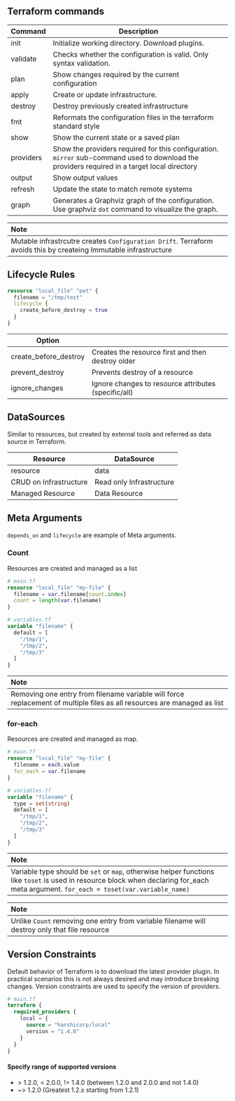 ## Terraform commands

| Command   | Description                                                                                                                                  |
| --------- | -------------------------------------------------------------------------------------------------------------------------------------------- |
| init      | Initialize working directory. Download plugins.                                                                                              |
| validate  | Checks whether the configuration is valid. Only syntax validation.                                                                           |
| plan      | Show changes required by the current configuration                                                                                           |
| apply     | Create or update infrastructure.                                                                                                             |
| destroy   | Destroy previously created infrastructure                                                                                                    |
| fmt       | Reformats the configuration files in the terraform standard style                                                                            |
| show      | Show the current state or a saved plan                                                                                                       |
| providers | Show the providers required for this configuration. `mirror` sub-command used to download the providers required in a target local directory |
| output    | Show output values                                                                                                                           |
| refresh   | Update the state to match remote systems                                                                                                     |
| graph     | Generates a Graphviz graph of the configuration. Use graphviz `dot` command to visualize the graph.                                          |

| Note                                                                                                             |
| :--------------------------------------------------------------------------------------------------------------- |
| Mutable infrastrcutre creates `Configuration Drift`. Terraform avoids this by createing Immutable infrastructure |

## Lifecycle Rules

```terraform
resource "local_file" "pet" {
  filename = "/tmp/test"
  lifecycle {
    create_before_destroy = true
  }
}
```

| Option                |                                                      |
| --------------------- | ---------------------------------------------------- |
| create_before_destroy | Creates the resource first and then destroy older    |
| prevent_destroy       | Prevents destroy of a resource                       |
| ignore_changes        | Ignore changes to resource attributes (specific/all) |

## DataSources

Similar to resources, but created by external tools and referred as data source in Terraform.

| Resource               | DataSource               |
| ---------------------- | ------------------------ |
| resource               | data                     |
| CRUD on Infrastructure | Read only Infrastructure |
| Managed Resource       | Data Resource            |

## Meta Arguments

`depends_on` and `lifecycle` are example of Meta arguments.

### Count

Resources are created and managed as a list

```terraform
# main.tf
resource "local_file" "my-file" {
  filename = var.filename[count.index]
  count = length(var.filename)
}

```

```terraform
# variables.tf
variable "filename" {
  default = [
    "/tmp/1",
    "/tmp/2",
    "/tmp/3"
  ]
}

```

| Note                                                                                                                    |
| :---------------------------------------------------------------------------------------------------------------------- |
| Removing one entry from filename variable will force replacement of multiple files as all resources are managed as list |

### for-each

Resources are created and managed as map.

```terraform
# main.tf
resource "local_file" "my-file" {
  filename = each.value
  for_each = var.filename
}

```

```terraform
# variables.tf
variable "filename" {
  type = set(string)
  default = [
    "/tmp/1",
    "/tmp/2",
    "/tmp/3"
  ]
}
```

| Note                                                                                                                                                                                   |
| :------------------------------------------------------------------------------------------------------------------------------------------------------------------------------------- |
| Variable type should be `set` or `map`, otherwise helper functions like `toset` is used in resource block when declaring for_each meta argument. `for_each = toset(var.variable_name)` |

| Note                                                                                          |
| :-------------------------------------------------------------------------------------------- |
| Unlike `Count` removing one entry from variable filename will destroy only that file resource |

## Version Constraints

Default behavior of Terraform is to download the latest provider plugin. In practical scenarios this is not always desired and may introduce breaking changes. Version constraints are used to specify the version of providers.

```terraform
# main.tf
terraform {
  required_providers {
    local = {
      source = "harshicorp/local"
      version = "1.4.0"
    }
  }
}
```

#### Specify range of supported versions

- \> 1.2.0, < 2.0.0, != 1.4.0 (between 1.2.0 and 2.0.0 and not 1.4.0)
- ~> 1.2.0 (Greatest 1.2.x starting from 1.2.1)
